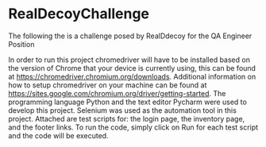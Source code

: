 # RealDecoyChallenge
The following the is a challenge posed by RealDdecoy for the QA Engineer Position

In order to run this project chromedriver will have to be installed based on the version of Chrome that your device is currently using, this can be found at https://chromedriver.chromium.org/downloads. Additional information on how to setup chromedriver on your machine can be found at https://sites.google.com/chromium.org/driver/getting-started.
The programming language Python and the text editor Pycharm were used to develop this project.
Selenium was used as the automation tool in this project.
Attached are test scripts for: the login page, the inventory page, and the footer links.
To run the code, simply click on Run for each test script and the code will be executed.

